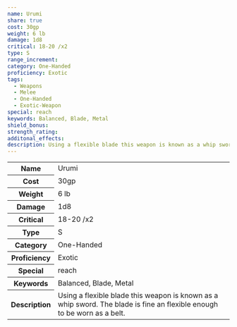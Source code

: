 ```yaml
---
name: Urumi
share: true
cost: 30gp
weight: 6 lb
damage: 1d8
critical: 18-20 /x2
type: S
range_increment: 
category: One-Handed
proficiency: Exotic
tags:
  - Weapons
  - Melee
  - One-Handed
  - Exotic-Weapon
special: reach
keywords: Balanced, Blade, Metal
shield_bonus: 
strength_rating: 
additonal_effects: 
description: Using a flexible blade this weapon is known as a whip sword. The blade is fine an flexible enough to be worn as a belt.
---
```

<p><span dir="ltr" style="overflow-x: auto;"><table><tbody><tr><th dir="ltr">Name</th><td dir="ltr">Urumi</td></tr><tr><th dir="ltr">Cost</th><td dir="ltr">30gp</td></tr><tr><th dir="ltr">Weight</th><td dir="ltr">6 lb</td></tr><tr><th dir="ltr">Damage</th><td dir="ltr">1d8</td></tr><tr><th dir="ltr">Critical</th><td dir="ltr">18-20 /x2</td></tr><tr><th dir="ltr">Type</th><td dir="ltr">S</td></tr><tr><th dir="ltr">Category</th><td dir="ltr">One-Handed</td></tr><tr><th dir="ltr">Proficiency</th><td dir="ltr">Exotic</td></tr><tr><th dir="ltr">Special</th><td dir="ltr">reach</td></tr><tr><th dir="ltr">Keywords</th><td dir="ltr">Balanced, Blade, Metal</td></tr><tr><th dir="ltr">Description</th><td dir="ltr">Using a flexible blade this weapon is known as a whip sword. The blade is fine an flexible enough to be worn as a belt.</td></tr></tbody></table></span></p>